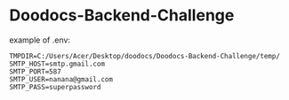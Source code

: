 # Doodocs-Backend-Challenge
example of .env:

```
TMPDIR=C:/Users/Acer/Desktop/doodocs/Doodocs-Backend-Challenge/temp/
SMTP_HOST=smtp.gmail.com
SMTP_PORT=587
SMTP_USER=nanana@gmail.com
SMTP_PASS=superpassword
```
